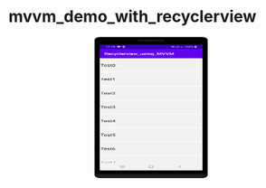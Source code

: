 # mvvm_demo_with_recyclerview

<p align="center">
  <img src="https://github.com/VipulDamor/mvvm_demo_with_recyclerview/blob/master/app/device-2020-08-15-172838.png" width="200" height = "250" title="hover text">

</p>


